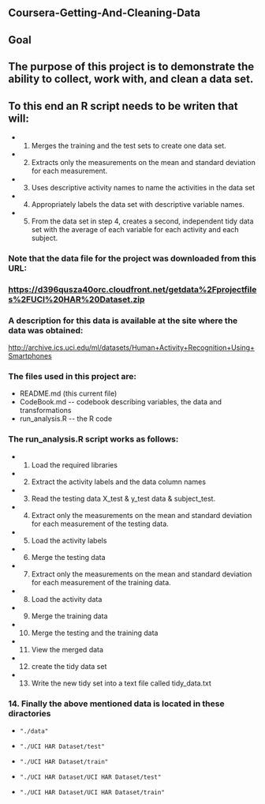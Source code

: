 ## Coursera-Getting-And-Cleaning-Data

## Goal
## The purpose of this project is to demonstrate the ability to collect, work with, and clean a data set.
## To this end an R script needs to be writen that will:

* 1. Merges the training and the test sets to create one data set.
* 2. Extracts only the measurements on the mean and standard deviation for each measurement.
* 3. Uses descriptive activity names to name the activities in the data set
* 4. Appropriately labels the data set with descriptive variable names.
* 5. From the data set in step 4, creates a second, independent tidy data set with the average of each variable for each activity and each subject.


###  Note that the data file for the project was downloaded from this URL:
###  https://d396qusza40orc.cloudfront.net/getdata%2Fprojectfiles%2FUCI%20HAR%20Dataset.zip
###  A description for this data is available at the site where the data was obtained:

http://archive.ics.uci.edu/ml/datasets/Human+Activity+Recognition+Using+Smartphones

### The files used in this project are:

 * README.md (this current file)
 * CodeBook.md -- codebook describing variables, the data and transformations
 * run_analysis.R -- the R code
 
### The run_analysis.R script works as follows:
 
 * 1.  Load the required libraries
 * 2.  Extract the activity labels and the data column names
 * 3.  Read the testing data X_test & y_test data & subject_test.
 * 4.  Extract only the measurements on the mean and standard deviation for each measurement of the testing data.
 * 5.  Load the activity labels
 * 6.  Merge the testing data
 * 7.  Extract only the measurements on the mean and standard deviation for each measurement of the training data.
 * 8.  Load the activity data
 * 9.  Merge the training data
 * 10. Merge the testing and the training data
 * 11. View the merged data
 * 12. create the tidy data set
 * 13. Write the new tidy set into a text file called tidy_data.txt
 
### 14. Finally the above mentioned data is located in these diractories
 *     "./data" 
 *     "./UCI HAR Dataset/test"
 *     "./UCI HAR Dataset/train"
 *     "./UCI HAR Dataset/UCI HAR Dataset/test"
 *     "./UCI HAR Dataset/UCI HAR Dataset/train"
 
